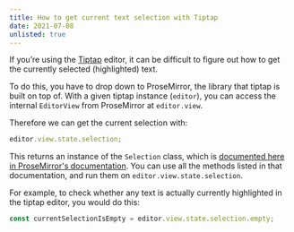 ```yaml
---
title: How to get current text selection with Tiptap
date: 2021-07-08
unlisted: true
---
```


If you’re using the [Tiptap](https://tiptap.dev) editor, it can be difficult to figure out how to get the currently selected (highlighted) text.

To do this, you have to drop down to ProseMirror, the library that tiptap is built on top of. With a given tiptap instance (`editor`), you can access the internal `EditorView` from ProseMirror at `editor.view`.

Therefore we can get the current selection with:

```js
editor.view.state.selection;
```

This returns an instance of the `Selection` class, which is [documented here in ProseMirror's documentation](https://prosemirror.net/docs/ref/#state.Selection). You can use all the methods listed in that documentation, and run them on `editor.view.state.selection`.

For example, to check whether any text is actually currently highlighted in the tiptap editor, you would do this:

```js
const currentSelectionIsEmpty = editor.view.state.selection.empty;
```
